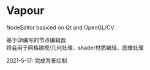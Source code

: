 # Vapour
NodeEditor basiced on Qt and OpenGL/CV  

基于Qt编写的节点编辑器  
将会用于网格建模/几何处理、shader材质编辑、图像处理  

2021-5-17: 完成背景绘制  
